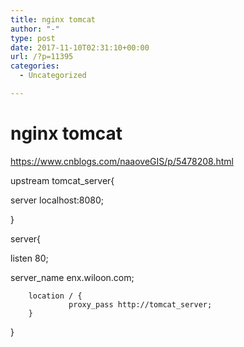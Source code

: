 ```yaml
---
title: nginx tomcat
author: "-"
type: post
date: 2017-11-10T02:31:10+00:00
url: /?p=11395
categories:
  - Uncategorized

---
```

# nginx tomcat
https://www.cnblogs.com/naaoveGIS/p/5478208.html

upstream tomcat_server{
           
server localhost:8080;
  
}

server{
          
listen 80;
          
server_name enx.wiloon.com;

        location / {
                 proxy_pass http://tomcat_server;
        }
    

}